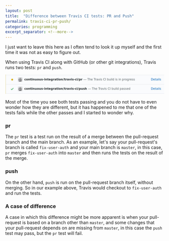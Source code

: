 ```yaml
---
layout: post
title:  "Difference between Travis CI tests: PR and Push"
permalink: travis-ci-pr-push/
categories: programming
excerpt_separator: <!--more-->
---
```


I just want to leave this here as I often tend to look it up myself and the first time it was not as easy to figure out.

When using Travis CI along with GitHub (or other git integrations), Travis runs two tests: <code>pr</code> and <code>push</code>.

![travis-pr-push-github](/img/travis-ci-pr-push-github.jpg)

Most of the time you see both tests passing and you do not have to even wonder how they are different, but it has
happened to me that one of the tests fails while the other passes and I started to wonder why.

### pr
The <code>pr</code> test is a test run on the result of a merge between the pull-request branch and the main branch.
As an example, let's say your pull-request's branch is called <code>fix-user-auth</code> and your main branch is <code>master</code>, 
in this case, <code>pr</code> merges <code>fix-user-auth</code> into <code>master</code> and then runs the tests on the result of the merge.

### push
On the other hand, <code>push</code> is run on the pull-request branch itself, without merging. So in our example above, Travis would checkout to <code>fix-user-auth</code> and run the tests.

### A case of difference

A case in which this difference might be more apparent is when your pull-request is based on a branch other than <code>master</code>, and some changes that your pull-request depends on are missing from <code>master</code>, in this case the <code>push</code> test may pass, but the <code>pr</code> test will fail.


